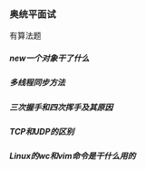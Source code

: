 ### 奥统平面试

有算法题

##### new一个对象干了什么



##### 多线程同步方法



##### 三次握手和四次挥手及其原因



##### TCP和UDP的区别



##### Linux的wc和vim命令是干什么用的



